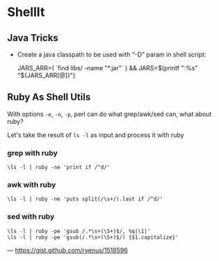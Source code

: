 ShellIt
=======

## Java Tricks

* Create a java classpath to be used with “-D” param in shell script:
 
  JARS_ARR=( \`find libs/ -name "*.jar"\` ) && JARS=$(printf ":%s" "${JARS_ARR[@]}")

## Ruby As Shell Utils

With options `-e`, `-n`, `-p`, perl can do what grep/awk/sed can, what about ruby?

Let's take the result of `ls -l` as input and process it with ruby

### grep with ruby
`\ls -l | ruby -ne 'print if /^d/'`

### awk with ruby
`\ls -l | ruby -ne 'puts split(/\s+/).last if /^d/'`

### sed with ruby
`\ls -l | ruby -pe 'gsub /.*\s+(\S+)$/, %q|\1|'`  
`\ls -l | ruby -pe 'gsub(/.*\s+(\S+)$/) {$1.capitalize}'`

— https://gist.github.com/ryenus/1518596
